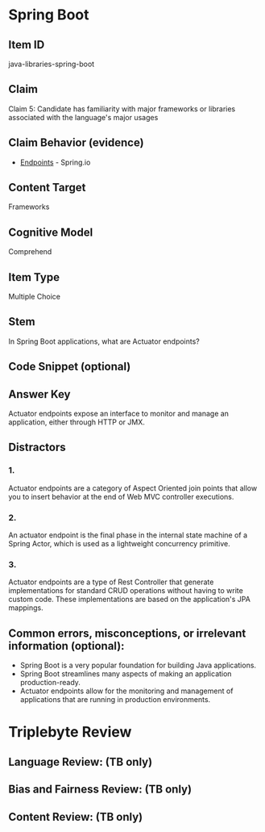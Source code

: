 # Spring Boot

## Item ID
java-libraries-spring-boot

## Claim
Claim 5: Candidate has familiarity with major frameworks or libraries associated with the language's major usages

## Claim Behavior (evidence)

* [Endpoints](https://docs.spring.io/spring-boot/docs/current/reference/html/production-ready-features.html#production-ready-endpoints) - Spring.io 

## Content Target
Frameworks

## Cognitive Model
Comprehend

## Item Type
Multiple Choice

## Stem
In Spring Boot applications, what are Actuator endpoints?

## Code Snippet (optional)


## Answer Key
Actuator endpoints expose an interface to monitor and manage an application, either through HTTP or JMX.


## Distractors

### 1.
Actuator endpoints are a category of Aspect Oriented join points that allow you to insert behavior at the end of Web MVC controller executions.

### 2.
An actuator endpoint is the final phase in the internal state machine of a Spring Actor, which is used as a lightweight concurrency primitive.

### 3.
Actuator endpoints are a type of Rest Controller that generate implementations for standard CRUD operations without having to write custom code. These implementations are based on the application's JPA mappings.


## Common errors, misconceptions, or irrelevant information (optional):

* Spring Boot is a very popular foundation for building Java applications.
* Spring Boot streamlines many aspects of making an application production-ready.
* Actuator endpoints allow for the monitoring and management of applications that are running in production environments.

# Triplebyte Review


## Language Review: (TB only)


## Bias and Fairness Review: (TB only)


## Content Review: (TB only)
